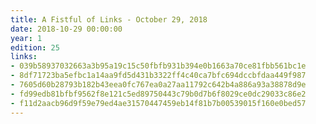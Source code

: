 ```yaml
---
title: A Fistful of Links - October 29, 2018
date: 2018-10-29 00:00:00
year: 1
edition: 25
links:
- 039b58937032663a3b95a19c15c50fbfb931b394e0b1663a70ce81fbb561bc1e
- 8df71723ba5efbc1a14aa9fd5d431b3322ff4c40ca7bfc694dccbfdaa449f987
- 7605d60b28793b182b43eea0fc767ea0a27aa11792c642b4a886a93a38878d9e
- fd99edb81bfbf9562f8e121c5ed89750443c79b0d7b6f8029ce0dc29033c86e2
- f11d2aacb96d9f59e79ed4ae31570447459eb14f81b7b00539015f160e0bed57
---
```

